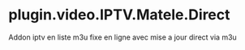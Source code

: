 # plugin.video.IPTV.Matele.Direct

Addon iptv en liste m3u fixe en ligne avec mise a jour direct via m3u 
